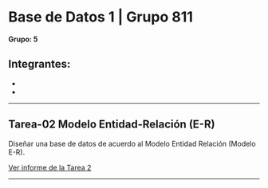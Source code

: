  # Base de Datos 1 | Grupo 811  
**Grupo: 5**

**Integrantes:**
-
-
-

--------
## Tarea-02 Modelo Entidad-Relación (E-R)
Diseñar una base de datos de acuerdo al Modelo Entidad Relación (Modelo E-R).

[Ver informe de la Tarea 2](tarea%202) 

----------
